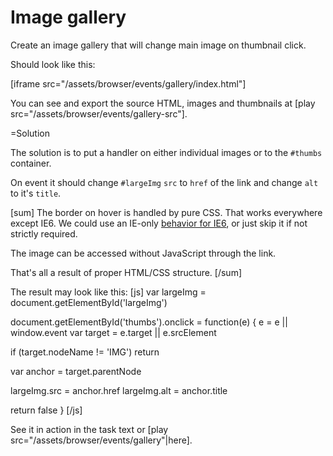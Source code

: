 
# Image gallery 

Create an image gallery that will change main image on thumbnail click.

Should look like this:

[iframe src="/assets/browser/events/gallery/index.html"]

You can see and export the source HTML, images and thumbnails at [play src="/assets/browser/events/gallery-src"].


=Solution

The solution is to put a handler on either individual images or to the `#thumbs` container. 

On event it should change `#largeImg` `src` to `href` of the link and change `alt` to it's `title`.

[sum]
The border on hover is handled by pure CSS. That works everywhere except IE6. We could use an IE-only <a href="http://www.xs4all.nl/~peterned/csshover.html">behavior for IE6</a>, or just skip it if not strictly required.

The image can be accessed without JavaScript through the link.

That's all a result of proper HTML/CSS structure.
[/sum]

The result may look like this:
[js]
var largeImg = document.getElementById('largeImg')
		
document.getElementById('thumbs').onclick = function(e) {
  e = e || window.event
  var target = e.target || e.srcElement

  if (target.nodeName != 'IMG') return

  var anchor = target.parentNode
	
  largeImg.src = anchor.href
  largeImg.alt = anchor.title
			
  return false
}
[/js]

See it in action in the task text or [play src="/assets/browser/events/gallery"|here].



